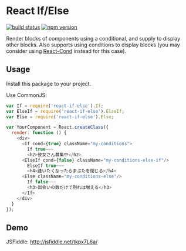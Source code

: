 # React If/Else

[![build status](https://img.shields.io/travis/justinwoo/react-if-else/master.svg?style=flat-square)](https://travis-ci.org/justinwoo/react-if-else)
[![npm version](https://img.shields.io/npm/v/react-if-else.svg?style=flat-square)](https://www.npmjs.com/package/react-if-else)

Render blocks of components using a conditional, and supply <Else/> to
display other blocks. Also supports using <ElseIf/> conditions to
display blocks (you may consider using [React-Cond](https://github.com/kimagure/react-cond) instead for this case).


## Usage

Install this package to your project.

Use CommonJS:

```js
var If = require('react-if-else').If;
var ElseIf = require('react-if-else').ElseIf;
var Else = require('react-if-else').Else;

var YourComponent = React.createClass({
  render: function () {
    <div>
      <If cond={true} className="my-conditions">
        If true~~~
        <h2>彼女さん募集中</h2>
      <ElseIf cond={false} className="my-conditions-else-if"/>
        ElseIf true~~~
        <h4>逢いたくなったらまぶたを閉じる</h4>
      <Else className="my-conditions-else"/>
        If false~~~
        <h3>出会いの数だけで別れは増える</h3>
      </If>
    </div>
  }
});
```


## Demo

JSFiddle: http://jsfiddle.net/tkpx7L6a/
